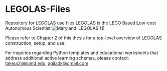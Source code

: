 # LEGOLAS-Files
Repository for LEGOLAS use files
LEGOLAS is the LEGO Based $\textbf{L}$ow-cost Autonomous Scientist
![Maryland_LEGOLAS (1)](https://user-images.githubusercontent.com/77853868/221426502-a4a30599-ae79-4cee-bc83-a9bbdd2f6685.png)

Please refer to Chapter 2 of this thesis for a top-level overview of LEGOLAS construction, setup, and use: 

For inquiries regarding Python templates and educational worksheets that address additional active learning schemas, please contact:  takeuchi@umd.edu, agiladk@gmail.com
